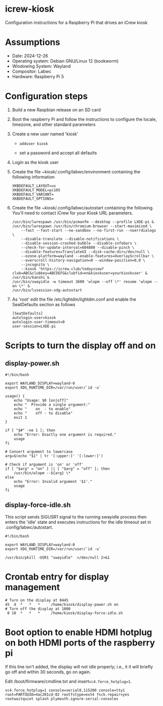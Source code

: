 # icrew-kiosk

Configuration instructions for a Raspberry Pi that drives an iCrew kiosk

# Assumptions

*   Date: 2024-12-26
*   Operating system: Debian GNU/Linux 12 (bookworm)
*   Windowing System: Wayland
*   Compositor: Labwc
*   Hardware: Raspberry Pi 5

# Configuration steps

1.  Build a new Raspbian release on an SD card
    
2.  Boot the raspberry Pi and follow the instructions to configure the locale, timezone, and other standard parameters
    
3.  Create a new user named 'kiosk'
    
    *   `adduser kiosk`
        
    *   set a password and accept all defaults
        
4.  Login as the kiosk user
    
5.  Create the file ~kiosk/.config/labwc/environment containing the following information
    
    ```
    XKBDEFAULT_LAYOUT=us
    XKBDEFAULT_MODEL=pc105
    XKBDEFAULT_VARIANT= 
    XKBDEFAULT_OPTIONS= 
    ```
    
6.  Create the file ~kiosk/.config/labwc/autostart containing the following. You'll need to contact iCrew for your Kiosk URL parameters. 
    
    ```
    /usr/bin/lwrespawn /usr/bin/pcmanfm --desktop --profile LXDE-pi &
    /usr/bin/lwrespawn /usr/bin/chromium-browser --start-maximized \
        --fast --fast-start --no-sandbox --no-first-run --noerrdialogs \
        --disable-translate --disable-notifications \
        --disable-session-crashed-bubble --disable-infobars \
        --check-for-update-interval=604800 --disable-pinch \
        --disable-features=TranslateUI --disk-cache-dir=/dev/null \
        --ozone-platform=wayland --enable-features=OverlayScrollbar \
        --overscroll-history-navigation=0 --window-position=0,0 \
        --incognito \
        --kiosk 'https://icrew.club/todayview?club=ABC&clubkey=ABCDEFG&clubfid=nn&kioskuser=yourkioskuser' &
    /usr/bin/kanshi &
    /usr/bin/swayidle -w timeout 3600 'wlopm --off \*' resume 'wlopm --on \*' &
    /usr/bin/lxsession-xdg-autostart
    ```
    
7.  As 'root' edit the file /etc/lightdm/lightdm.conf and enable the SeatDefaults section as follows
    
    ```
    [SeatDefaults]
    autologin-user=kiosk
    autologin-user-timeout=0
    user-session=LXDE-pi
    ```
# Scripts to turn the display off and on

## display-power.sh
```
#!/bin/bash

export WAYLAND_DISPLAY=wayland-0
export XDG_RUNTIME_DIR=/var/run/user/`id -u`

usage() {
    echo "Usage: $0 [on|off]"
    echo "  Provide a single argument:"
    echo "    on  - to enable"
    echo "    off - to disable"
    exit 1
}

if [ "$#" -ne 1 ]; then
    echo "Error: Exactly one argument is required."
    usage
fi

# Convert argument to lowercase
arg=$(echo "$1" | tr '[:upper:]' '[:lower:]')

# Check if argument is 'on' or 'off'
if [ "$arg" = "on" ] || [ "$arg" = "off" ]; then
    /usr/bin/wlopm --${arg} \*
else
    echo "Error: Invalid argument '$1'."
    usage
fi
```

## display-force-idle.sh

This script sends SIGUSR1 signal to the running swayidle process then
enters the 'idle' state and executes instructions for the idle timeout
set in .config/labwc/autostart.
```
#!/bin/bash

export WAYLAND_DISPLAY=wayland-0
export XDG_RUNTIME_DIR=/var/run/user/`id -u`

/usr/bin/pkill -USR1 "swayidle"  >/dev/null 2>&1
```


# Crontab entry for display management
```
# Turn on the display at 0445
45  4  *   *   *     /home/kiosk/display-power.sh on
# Turn off the display at 1000
 0 10  *   *   *     /home/kiosk/display-force-idle.sh
```

# Boot option to enable HDMI hotplug on both HDMI ports of the raspberry pi
If this line isn't added, the display will not idle properly; i.e., it
it will briefly go off and within 30 seconds, go on again.

Edit /boot/firmware/cmdline.txt and insert```vc4.force_hotplug=1```.
```
vc4.force_hotplug=1 console=serial0,115200 console=tty1 root=PARTUUID=4ac201cd-02 rootfstype=ext4 fsck.repair=yes rootwaitquiet splash plymouth.ignore-serial-consoles
```
